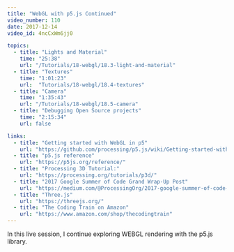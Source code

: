 ```yaml
---
title: "WebGL with p5.js Continued"
video_number: 110
date: 2017-12-14
video_id: 4ncCxWm6jj0

topics:
  - title: "Lights and Material"
    time: "25:38"
    url: "/Tutorials/18-webgl/18.3-light-and-material"
  - title: "Textures"
    time: "1:01:23"
    url:  "Tutorials/18-webgl/18.4-textures"
  - title: "Camera"
    time: "1:35:43"
    url: "/Tutorials/18-webgl/18.5-camera"
  - title: "Debugging Open Source projects"
    time: "2:15:34"
    url: false 

links:
  - title: "Getting started with WebGL in p5"
    url: "https://github.com/processing/p5.js/wiki/Getting-started-with-WebGL-in-p5"
  - title: "p5.js reference"
    url: "https://p5js.org/reference/"
  - title: "Processing 3D Tutorial:"
    url: "https://processing.org/tutorials/p3d/"
  - title: "2017 Google Summer of Code Grand Wrap-Up Post"
    url: "https://medium.com/@ProcessingOrg/2017-google-summer-of-code-grand-wrap-up-post-16680b1438db"
  - title: "Three.js"
    url: "https://threejs.org/"
  - title: "The Coding Train on Amazon"
    url: "https://www.amazon.com/shop/thecodingtrain"
---
```

In this live session, I continue exploring WEBGL rendering with the p5.js library.
